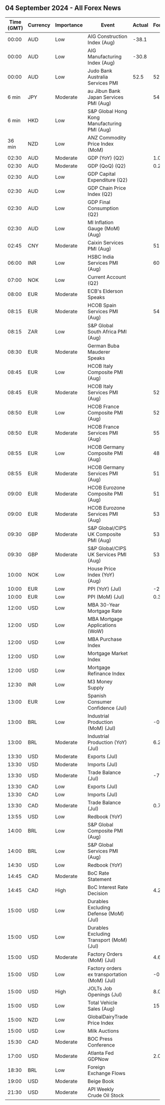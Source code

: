 ## 04 September 2024 - All Forex News

| Time (GMT) | Currency | Importance | Event | Actual | Forecast | Previous |
|------|----------|------------|-------|--------|----------|----------|
| 00:00 | AUD | Low | AIG Construction Index (Aug) | -38.1 |  | -23.2 |
| 00:00 | AUD | Low | AIG Manufacturing Index (Aug) | -30.8 |  | -19.5 |
| 00:00 | AUD | Low | Judo Bank Australia Services PMI | 52.5 | 52.2 | 50.4 |
| 6 min | JPY | Moderate | au Jibun Bank Japan Services PMI (Aug) |  | 54.0 | 53.7 |
| 6 min | HKD | Low | S&P Global Hong Kong Manufacturing PMI (Aug) |  |  | 49.5 |
| 36 min | NZD | Low | ANZ Commodity Price Index (MoM) |  |  | -1.7% |
| 02:30 | AUD | Moderate | GDP (YoY) (Q2) |  | 1.0% | 1.1% |
| 02:30 | AUD | Moderate | GDP (QoQ) (Q2) |  | 0.2% | 0.1% |
| 02:30 | AUD | Low | GDP Capital Expenditure (Q2) |  |  | -0.9% |
| 02:30 | AUD | Low | GDP Chain Price Index (Q2) |  |  | 0.8% |
| 02:30 | AUD | Low | GDP Final Consumption (Q2) |  |  | 0.6% |
| 02:30 | AUD | Low | MI Inflation Gauge (MoM) (Aug) |  |  | 0.4% |
| 02:45 | CNY | Moderate | Caixin Services PMI (Aug) |  | 51.9 | 52.1 |
| 06:00 | INR | Low | HSBC India Services PMI (Aug) |  | 60.4 | 60.3 |
| 07:00 | NOK | Low | Current Account (Q2) |  |  | 249.0B |
| 08:00 | EUR | Moderate | ECB's Elderson Speaks |  |  |  |
| 08:15 | EUR | Moderate | HCOB Spain Services PMI (Aug) |  | 54.8 | 53.9 |
| 08:15 | ZAR | Low | S&P Global South Africa PMI (Aug) |  |  | 49.3 |
| 08:30 | EUR | Moderate | German Buba Mauderer Speaks |  |  |  |
| 08:45 | EUR | Low | HCOB Italy Composite PMI (Aug) |  |  | 50.3 |
| 08:45 | EUR | Moderate | HCOB Italy Services PMI (Aug) |  | 52.4 | 51.7 |
| 08:50 | EUR | Low | HCOB France Composite PMI (Aug) |  | 52.7 | 49.1 |
| 08:50 | EUR | Moderate | HCOB France Services PMI (Aug) |  | 55.0 | 50.1 |
| 08:55 | EUR | Low | HCOB Germany Composite PMI (Aug) |  | 48.5 | 49.1 |
| 08:55 | EUR | Moderate | HCOB Germany Services PMI (Aug) |  | 51.4 | 52.5 |
| 09:00 | EUR | Moderate | HCOB Eurozone Composite PMI (Aug) |  | 51.2 | 50.2 |
| 09:00 | EUR | Moderate | HCOB Eurozone Services PMI (Aug) |  | 53.3 | 51.9 |
| 09:30 | GBP | Moderate | S&P Global/CIPS UK Composite PMI (Aug) |  | 53.4 | 52.8 |
| 09:30 | GBP | Moderate | S&P Global/CIPS UK Services PMI (Aug) |  | 53.3 | 52.5 |
| 10:00 | NOK | Low | House Price Index (YoY) (Aug) |  |  | 2.40% |
| 10:00 | EUR | Low | PPI (YoY) (Jul) |  | -2.5% | -3.2% |
| 10:00 | EUR | Low | PPI (MoM) (Jul) |  | 0.3% | 0.5% |
| 12:00 | USD | Low | MBA 30-Year Mortgage Rate |  |  | 6.44% |
| 12:00 | USD | Low | MBA Mortgage Applications (WoW) |  |  | 0.5% |
| 12:00 | USD | Low | MBA Purchase Index |  |  | 131.8 |
| 12:00 | USD | Low | Mortgage Market Index |  |  | 226.9 |
| 12:00 | USD | Low | Mortgage Refinance Index |  |  | 753.8 |
| 12:30 | INR | Low | M3 Money Supply |  |  | 10.3% |
| 13:00 | EUR | Low | Spanish Consumer Confidence (Jul) |  |  | 88.4 |
| 13:00 | BRL | Low | Industrial Production (MoM) (Jul) |  | -0.9% | 4.1% |
| 13:00 | BRL | Moderate | Industrial Production (YoY) (Jul) |  | 6.2% | 3.2% |
| 13:30 | USD | Moderate | Exports (Jul) |  |  | 265.90B |
| 13:30 | USD | Moderate | Imports (Jul) |  |  | 339.00B |
| 13:30 | USD | Moderate | Trade Balance (Jul) |  | -78.80B | -73.10B |
| 13:30 | CAD | Low | Exports (Jul) |  |  | 66.65B |
| 13:30 | CAD | Low | Imports (Jul) |  |  | 66.01B |
| 13:30 | CAD | Moderate | Trade Balance (Jul) |  | 0.70B | 0.64B |
| 13:55 | USD | Low | Redbook (YoY) |  |  | 5.0% |
| 14:00 | BRL | Low | S&P Global Composite PMI (Aug) |  |  | 56.0 |
| 14:00 | BRL | Low | S&P Global Services PMI (Aug) |  |  | 56.4 |
| 14:30 | USD | Low | Redbook (YoY) |  |  | 5.0% |
| 14:45 | CAD | Moderate | BoC Rate Statement |  |  |  |
| 14:45 | CAD | High | BoC Interest Rate Decision |  | 4.25% | 4.50% |
| 15:00 | USD | Low | Durables Excluding Defense (MoM) (Jul) |  |  | 10.4% |
| 15:00 | USD | Low | Durables Excluding Transport (MoM) (Jul) |  |  | -0.2% |
| 15:00 | USD | Moderate | Factory Orders (MoM) (Jul) |  | 4.6% | -3.3% |
| 15:00 | USD | Low | Factory orders ex transportation (MoM) (Jul) |  | -0.2% | 0.1% |
| 15:00 | USD | High | JOLTs Job Openings (Jul) |  | 8.090M | 8.184M |
| 15:00 | USD | Low | Total Vehicle Sales (Aug) |  | 15.40M | 15.80M |
| 15:00 | NZD | Low | GlobalDairyTrade Price Index |  |  | 5.5% |
| 15:00 | USD | Low | Milk Auctions |  |  | 3,920.0 |
| 15:30 | CAD | Moderate | BOC Press Conference |  |  |  |
| 17:00 | USD | Moderate | Atlanta Fed GDPNow |  | 2.0% | 2.0% |
| 18:30 | BRL | Low | Foreign Exchange Flows |  |  | -2.660B |
| 19:00 | USD | Moderate | Beige Book |  |  |  |
| 21:30 | USD | Moderate | API Weekly Crude Oil Stock |  |  | -3.400M |
